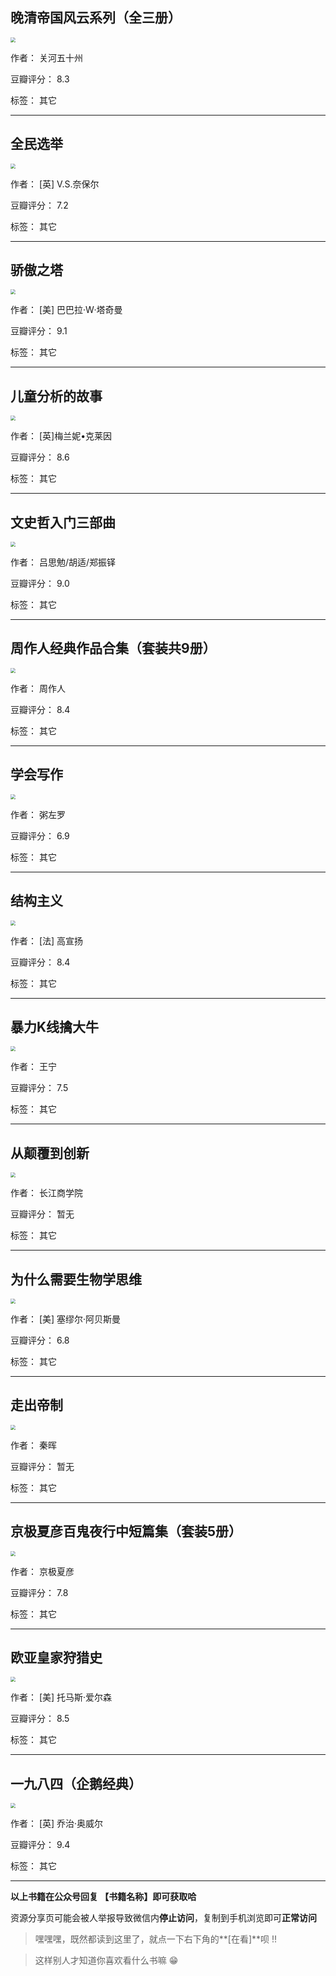 ## 晚清帝国风云系列（全三册）

<img src="https://www.aibooks.cc/wp-content/uploads/2019/10/2019100504423896.jpg" style="zoom:50%;" />

作者： 关河五十州

豆瓣评分：  8.3

标签： 其它


---

## 全民选举

<img src="https://www.aibooks.cc/wp-content/uploads/2019/10/2019100504363067.jpg" style="zoom:50%;" />

作者： [英] V.S.奈保尔 

豆瓣评分：  7.2

标签： 其它


---

## 骄傲之塔

<img src="https://www.aibooks.cc/wp-content/uploads/2019/10/2019100504325837.jpg" style="zoom:50%;" />

作者： [美] 巴巴拉·W·塔奇曼

豆瓣评分：  9.1

标签： 其它


---

## 儿童分析的故事

<img src="https://www.aibooks.cc/wp-content/uploads/2019/10/2019100504294145.jpg" style="zoom:50%;" />

作者： [英]梅兰妮•克莱因

豆瓣评分：  8.6

标签： 其它


---

## 文史哲入门三部曲

<img src="https://www.aibooks.cc/wp-content/uploads/2019/10/2019100504243460.jpg" style="zoom:50%;" />

作者： 吕思勉/胡适/郑振铎

豆瓣评分：  9.0

标签： 其它


---

## 周作人经典作品合集（套装共9册）

<img src="https://www.aibooks.cc/wp-content/uploads/2019/10/2019100504200182.jpg" style="zoom:50%;" />

作者： 周作人

豆瓣评分：  8.4

标签： 其它


---

## 学会写作

<img src="https://www.aibooks.cc/wp-content/uploads/2019/10/2019100504164144.jpg" style="zoom:50%;" />

作者： 粥左罗 

豆瓣评分：  6.9

标签： 其它


---

## 结构主义

<img src="https://www.aibooks.cc/wp-content/uploads/2019/10/2019100504132510.jpg" style="zoom:50%;" />

作者： [法] 高宣扬 

豆瓣评分：  8.4

标签： 其它


---

## 暴力K线擒大牛

<img src="https://www.aibooks.cc/wp-content/uploads/2019/10/2019100504081079.jpg" style="zoom:50%;" />

作者： 王宁

豆瓣评分：  7.5

标签： 其它


---

## 从颠覆到创新

<img src="https://www.aibooks.cc/wp-content/uploads/2019/10/2019100504040492.jpg" style="zoom:50%;" />

作者： 长江商学院

豆瓣评分：  暂无

标签： 其它


---

## 为什么需要生物学思维

<img src="https://www.aibooks.cc/wp-content/uploads/2019/10/2019100406211889.jpg" style="zoom:50%;" />

作者： [美] 塞缪尔·阿贝斯曼

豆瓣评分：  6.8

标签： 其它


---

## 走出帝制

<img src="https://www.aibooks.cc/wp-content/uploads/2019/10/2019100406152682.jpeg" style="zoom:50%;" />

作者： 秦晖

豆瓣评分：  暂无

标签： 其它


---

## 京极夏彦百鬼夜行中短篇集（套装5册）

<img src="https://www.aibooks.cc/wp-content/uploads/2019/10/2019100406000950.jpg" style="zoom:50%;" />

作者： 京极夏彦

豆瓣评分：  7.8

标签： 其它


---

## 欧亚皇家狩猎史

<img src="https://www.aibooks.cc/wp-content/uploads/2019/10/2019100405555322.jpg" style="zoom:50%;" />

作者： [美] 托马斯·爱尔森

豆瓣评分：  8.5

标签： 其它


---

## 一九八四（企鹅经典）

<img src="https://www.aibooks.cc/wp-content/uploads/2019/10/2019100405500420.jpg" style="zoom:50%;" />

作者： [英] 乔治·奥威尔 

豆瓣评分：  9.4

标签： 其它


---


**以上书籍在公众号回复 【书籍名称】即可获取哈** 


资源分享页可能会被人举报导致微信内**停止访问**，复制到手机浏览即可**正常访问**


> 嘿嘿嘿，既然都读到这里了，就点一下右下角的**[在看]**呗 !!

> 

> 这样别人才知道你喜欢看什么书嘛 😁

